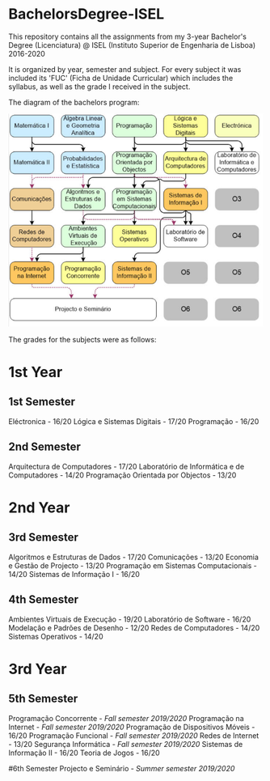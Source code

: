 # BachelorsDegree-ISEL
This repository contains all the assignments from my 3-year Bachelor's Degree (Licenciatura) @ ISEL (Instituto Superior de Engenharia de Lisboa) 2016-2020

It is organized by year, semester and subject. For every subject it was included its 'FUC' (Ficha de Unidade Curricular) which includes the syllabus, as well as the grade I received in the subject.

The diagram of the bachelors program:

![Plano Curricular](PlanoCurricular.PNG)

The grades for the subjects were as follows:

# 1st Year

## 1st Semester
Eléctronica - 16/20
Lógica e Sistemas Digitais - 17/20
Programação - 16/20

## 2nd Semester
Arquitectura de Computadores - 17/20
Laboratório de Informática e de Computadores - 14/20
Programação Orientada por Objectos  - 13/20

# 2nd Year

## 3rd Semester
Algoritmos e Estruturas de Dados - 17/20
Comunicações - 13/20
Economia e Gestão de Projecto - 13/20
Programação em Sistemas Computacionais - 14/20
Sistemas de Informação I - 16/20

## 4th Semester
Ambientes Virtuais de Execução - 19/20
Laboratório de Software - 16/20
Modelação e Padrões de Desenho - 12/20
Redes de Computadores - 14/20
Sistemas Operativos - 14/20

# 3rd Year

## 5th Semester
Programação Concorrente - *Fall semester 2019/2020*
Programação na Internet - *Fall semester 2019/2020*
Programação de Dispositivos Móveis - 16/20
Programação Funcional - *Fall semester 2019/2020*
Redes de Internet - 13/20
Segurança Informática - *Fall semester 2019/2020*
Sistemas de Informação II - 16/20
Teoria de Jogos - 16/20

#6th Semester
Projecto e Seminário - *Summer semester 2019/2020*